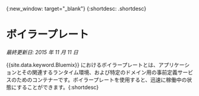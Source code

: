 {:new_window: target="_blank"}
{:shortdesc: .shortdesc}

# ボイラープレート
*最終更新日: 2015 年 11 月 11 日*

{{site.data.keyword.Bluemix}} におけるボイラープレートとは、アプリケーションとその関連するランタイム環境、および特定のドメイン用の事前定義サービスのためのコンテナーです。ボイラープレートを使用すると、迅速に稼働中の状態にすることができます。{:shortdesc}
